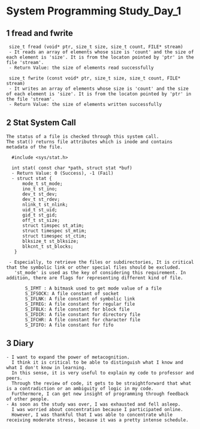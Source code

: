 # System Programming Study_Day_1

## 1 fread and fwrite

     size_t fread (void* ptr, size_t size, size_t count, FILE* stream)
     - It reads an array of elements whose size is 'count' and the size of each element is 'size'. It is from the locaton pointed by 'ptr' in the file 'stream'.
     - Return Value: the size of elements read successfully
     
     size_t fwrite (const void* ptr, size_t size, size_t count, FILE* stream)
     - It writes an array of elements whose size is 'count' and the size of each element is 'size'. It is from the locaton pointed by 'ptr' in the file 'stream'. 
     - Return Value: the size of elements written successfully



## 2 Stat System Call

    The status of a file is checked through this system call.  
    The stat() returns file attributes which is inode and contains metadata of the file.
    
      #include <sys/stat.h>
      
      int stat( const char *path, struct stat *buf)
      - Return Value: 0 (Success), -1 (Fail)
      - struct stat {
          mode_t st_mode;
          ino_t st_ino;
          dev_t st_dev;
          dev_t st_rdev;
          nlink_t st_nlink;
          uid_t st_uid;
          gid_t st_gid;
          off_t st_size;
          struct timspec st_atim;
          struct timespec st_mtim;
          struct timespec st_ctim;
          blksize_t st_blksize;
          blkcnt_t st_blocks;
       }
      
     - Especially, to retrieve the files or subdirectories, It is critical that the symbolic link or other special files should be excluded.
       'st_mode' is used as the key of considering this requirement. In addition, there are flags for representing different kind of file.
       
           S_IFMT : A bitmask used to get mode value of a file
           S_IFSOCK: A file constant of socket
           S_IFLNK: A file constant of symbolic link
           S_IFREG: A file constant for regular file
           S_IFBLK: A file constant for block file
           S_IFDIR: A file constant for directory file
           S_IFCHR: A file constant for character file
           S_IFIFO: A file constant for fifo


## 3 Diary

    - I want to expand the power of metacognition. 
      I think it is critical to be able to distinguish what I know and what I don't know in learning.
      In this sense, it is very useful to explain my code to professor and peers. 
      Through the review of code, it gets to be straightforward that what is a contradiction or an ambiguity of logic in my code.
      Furthermore, I can get new insight of programming through feedback of other people.
    - As soon as the study was over, I was exhausted and fell asleep. 
      I was worried about concentration because I participated online.
      However, I was thankful that I was able to concentrate while receiving moderate stress, because it was a pretty intense schedule.
      
 
